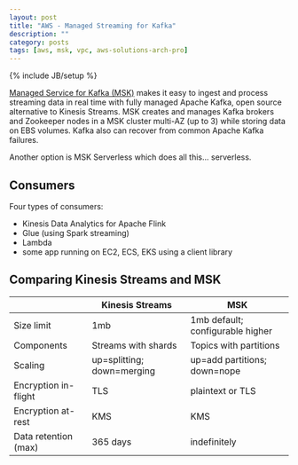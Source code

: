 ```yaml
---
layout: post
title: "AWS - Managed Streaming for Kafka"
description: ""
category: posts
tags: [aws, msk, vpc, aws-solutions-arch-pro]
---
```

{% include JB/setup %}

[Managed Service for Kafka (MSK)](https://aws.amazon.com/msk/) makes it easy to ingest and process streaming data in real time with fully managed Apache Kafka, open source alternative to Kinesis Streams. MSK creates and manages Kafka brokers and Zookeeper nodes in a MSK cluster multi-AZ (up to 3) while storing data on EBS volumes. Kafka also can recover from common Apache Kafka failures.

Another option is MSK Serverless which does all this... serverless.

## Consumers
Four types of consumers:

- Kinesis Data Analytics for Apache Flink
- Glue (using Spark streaming)
- Lambda
- some app running on EC2, ECS, EKS using a client library

## Comparing Kinesis Streams and MSK

|                      | Kinesis Streams            | MSK                              |
|----------------------|----------------------------|----------------------------------|
| Size limit           | 1mb                        | 1mb default; configurable higher |
| Components           | Streams with shards        | Topics with partitions           |
| Scaling              | up=splitting; down=merging | up=add partitions; down=nope     |
| Encryption in-flight | TLS                        | plaintext or TLS                 |
| Encryption at-rest   | KMS                        | KMS                              |
| Data retention (max) | 365 days                   | indefinitely                     |